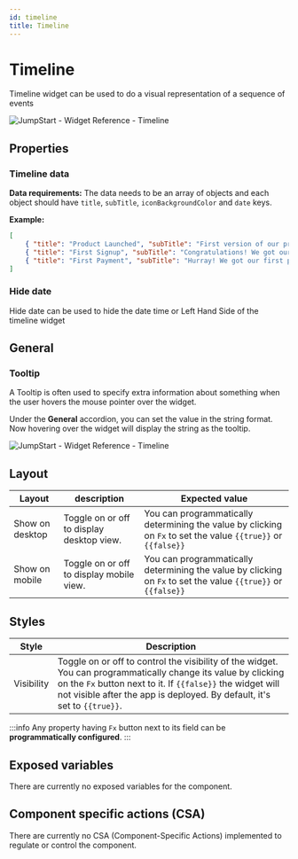 ```yaml
---
id: timeline
title: Timeline
---
```

# Timeline

Timeline widget can be used to do a visual representation of a sequence of events

<div style={{textAlign: 'center'}}>

<img className="screenshot-full" src="/img/widgets/timeline/timeline.png" alt="JumpStart - Widget Reference - Timeline" />

</div>

## Properties

### Timeline data

**Data requirements:** The data needs to be an array of objects and each object should have `title`, `subTitle`, `iconBackgroundColor` and `date` keys.

**Example:**
```json
[ 
    { "title": "Product Launched", "subTitle": "First version of our product released to public", "date": "20/10/2021", "iconBackgroundColor": "#4d72fa"},
    { "title": "First Signup", "subTitle": "Congratulations! We got our first signup", "date": "22/10/2021", "iconBackgroundColor": "#4d72fa"}, 
    { "title": "First Payment", "subTitle": "Hurray! We got our first payment", "date": "01/11/2021", "iconBackgroundColor": "#4d72fa"} 
]
```


### Hide date

Hide date can be used to hide the date time or Left Hand Side of the timeline widget

## General
### Tooltip

A Tooltip is often used to specify extra information about something when the user hovers the mouse pointer over the widget.

Under the <b>General</b> accordion, you can set the value in the string format. Now hovering over the widget will display the string as the tooltip.

<div style={{textAlign: 'center'}}>

<img className="screenshot-full" src="/img/tooltip.png" alt="JumpStart - Widget Reference - Timeline" />

</div>

## Layout

| Layout| description| Expected value|
| ----- | ---------  | ------------- |
| Show on desktop | Toggle on or off to display desktop view. | You can programmatically determining the value by clicking on `Fx` to set the value `{{true}}` or `{{false}}` |
| Show on mobile  | Toggle on or off to display mobile view.  | You can programmatically determining the value by clicking on `Fx` to set the value `{{true}}` or `{{false}}` |

## Styles

| Style      | Description |
| ----------- | ----------- | 
| Visibility | Toggle on or off to control the visibility of the widget. You can programmatically change its value by clicking on the `Fx` button next to it. If `{{false}}` the widget will not visible after the app is deployed. By default, it's set to `{{true}}`. |

:::info
Any property having `Fx` button next to its field can be **programmatically configured**.
:::


## Exposed variables

There are currently no exposed variables for the component.

## Component specific actions (CSA)

There are currently no CSA (Component-Specific Actions) implemented to regulate or control the component.
